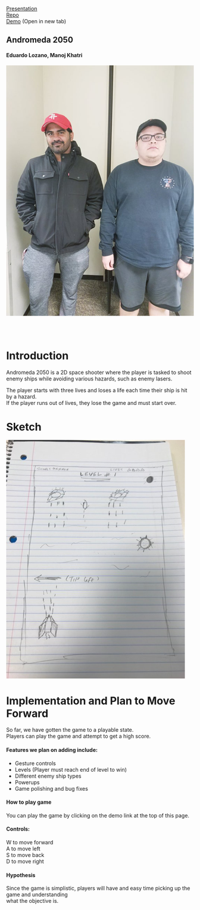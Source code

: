 [Presentation](https://elozano2.github.io/Andromeda-2050/)  
[Repo](https://github.com/elozano2/Andromeda-2050)  
[Demo](https://elozano2.github.io/Andromeda2050Game/) (Open in new tab)

## Andromeda 2050
#### Eduardo Lozano, Manoj Khatri  

![GroupPic](p2.20.png.png)  

<br/><br/>  

Introduction
===

Andromeda 2050 is a 2D space shooter where the player is tasked to shoot  
enemy ships while avoiding various hazards, such as enemy lasers.  

The player starts with three lives and loses a life each time their ship is hit by a hazard.  
If the player runs out of lives, they lose the game and must start over.  

Sketch
===  
![Sketch](P2.sketch.20.png)  

Implementation and Plan to Move Forward
===  
So far, we have gotten the game to a playable state.  
Players can play the game and attempt to get a high score.  

#### Features we plan on adding include:  
* Gesture controls  
* Levels (Player must reach end of level to win)
* Different enemy ship types
* Powerups
* Game polishing and bug fixes

#### How to play game  
You can play the game by clicking on the demo link at the top of this page.  

#### Controls:  
W to move forward  
A to move left  
S to move back  
D to move right  

#### Hypothesis  
Since the game is simplistic, players will have and easy time picking up the game and understanding  
what the objective is.
